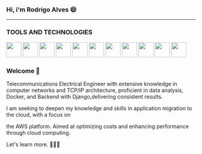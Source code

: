 ### Hi, i'm Rodrigo Alves 😄

<hr>
<h3>TOOLS AND TECHNOLOGIES</h3>
<div >
<a href="https://wordpress.com/" target="_blank"><img src="https://cdn3.iconfinder.com/data/icons/logos-and-brands-adobe/512/267_Python-512.png" width="40" height="40"/></a>
<a href="https://www.kernel.org/doc/html/latest/" target="_blank"><img src="https://cdn.jsdelivr.net/gh/devicons/devicon/icons/linux/linux-original.svg" width="40" height="40"/></a>
<a href="https://git-scm.com/" target="_blank"><img src="https://cdn.jsdelivr.net/gh/devicons/devicon/icons/git/git-original.svg" width="40" height="40"/></a>
<a href="https://github.com" target="_blank"><img src="https://cdn.jsdelivr.net/gh/devicons/devicon/icons/github/github-original.svg" width="40" height="40"/></a>
<a href="https://getbootstrap.com/" target="_blank"><img src="https://cdn.jsdelivr.net/gh/devicons/devicon/icons/bootstrap/bootstrap-original.svg" width="40" height="40"/></a>
<a href="https://html.spec.whatwg.org/multipage/" target="_blank"><img src="https://cdn.jsdelivr.net/gh/devicons/devicon/icons/html5/html5-original.svg" width="40" height="40"/></a>
<a href="https://www.w3.org/TR/css3-roadmap/" target="_blank"><img src="https://cdn.jsdelivr.net/gh/devicons/devicon/icons/css3/css3-original.svg" width="40" height="40"/></a>
<a href="https://www.javascript.com/" target="_blank"><img src="https://cdn.jsdelivr.net/gh/devicons/devicon/icons/javascript/javascript-original.svg" width="40" height="40"/></a>
<a href="https://jquery.com/" target="_blank"><img src="https://encrypted-tbn0.gstatic.com/images?q=tbn:ANd9GcTn1wl2GorLRiUsUv8dbCsMTqSJ7nfmJrUqIg&usqp=CAU" width="40" height="40"/></a>
<a href="https://reactjs.org/" target="_blank"><img src="https://cdn.jsdelivr.net/gh/devicons/devicon/icons/react/react-original.svg" width="40" height="40"/></a>
<a href="https://code.visualstudio.com/" target="_blank"><img src="https://cdn.jsdelivr.net/gh/devicons/devicon/icons/vscode/vscode-original.svg" width="40" height="40"/></a>

</div>

### Welcome 👋

Telecommunications Electrical Engineer with extensive knowledge in computer networks and TCP/IP architecture, proficient in data analysis, Docker, and Backend with Django,delivering consistent results.

 I am seeking to deepen my knowledge and skills in application migration to the cloud, with a focus on 

the AWS platform. Aimed at optimizing costs and enhancing performance through cloud computing.

Let's learn more. 🚀🚀🚀

  



<!--
**RodrigoAlves00/RodrigoAlves00** is a ✨ _special_ ✨ repository because its `README.md` (this file) appears on your GitHub profile.

Here are some ideas to get you started:

- 🔭 I’m currently working on ...
- 🌱 I’m currently learning ...
- 👯 I’m looking to collaborate on ...
- 🤔 I’m looking for help with ...
- 💬 Ask me about ...
- 📫 How to reach me: ...
- 😄 Pronouns: ...
- ⚡ Fun fact: ...
-->
